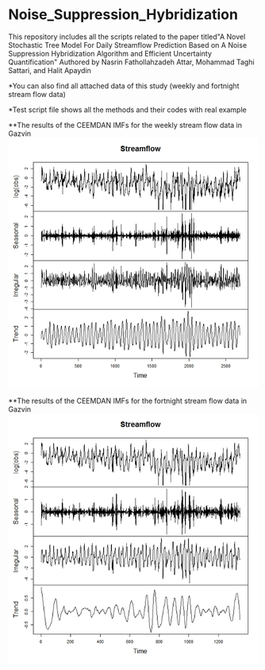 # Noise_Suppression_Hybridization
This repository includes all the scripts related to the paper titled"A Novel Stochastic Tree Model For Daily Streamflow Prediction Based on A Noise Suppression Hybridization Algorithm and Efficient Uncertainty Quantification" Authored by Nasrin Fathollahzadeh Attar, Mohammad Taghi Sattari, and Halit Apaydin

*You can also find all attached data of this study (weekly and fortnight stream flow data)


*Test script file shows all the methods and their codes with real example 


**The results of the CEEMDAN IMFs for the weekly stream flow data in Gazvin
![alt text](https://github.com/Nasrinattar26/Noise_Suppression_Hybridization/blob/main/weekCEEMDAN.jpeg)



**The results of the CEEMDAN IMFs for the fortnight stream flow data in Gazvin
![alt text](https://github.com/Nasrinattar26/Noise_Suppression_Hybridization/blob/main/FortnightCEEMDAN.jpeg)
